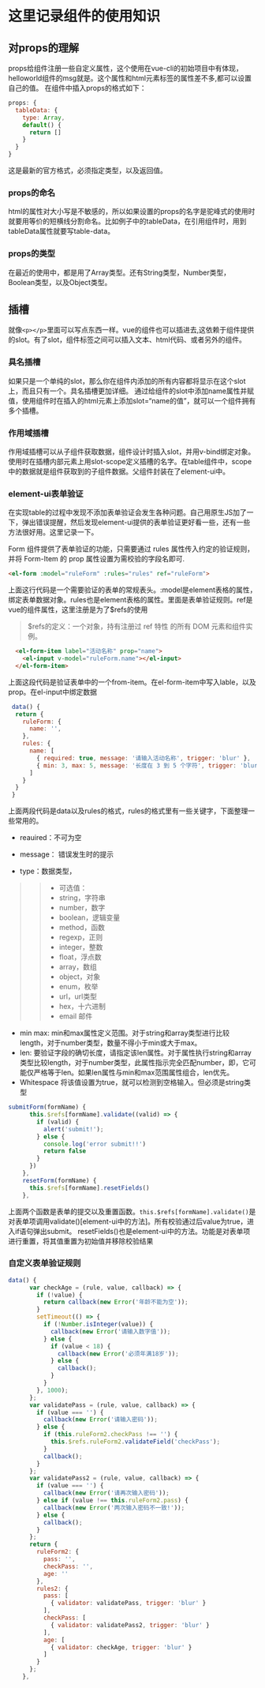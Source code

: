 # 这里记录组件的使用知识

## 对props的理解

props给组件注册一些自定义属性，这个使用在vue-cli的初始项目中有体现，helloworld组件的msg就是。这个属性和html元素标签的属性差不多,都可以设置自己的值。
在组件中插入props的格式如下：

```javascript
props: {
  tableData: {
    type: Array,
    default() {
      return []
    }
  }
}
```

这是最新的官方格式，必须指定类型，以及返回值。

### props的命名

html的属性对大小写是不敏感的，所以如果设置的props的名字是驼峰式的使用时就要用等价的短横线分割命名。比如例子中的tableData，在引用组件时，用到tableData属性就要写table-data。

### props的类型

在最近的使用中，都是用了Array类型。还有String类型，Number类型，Boolean类型，以及Object类型。

## 插槽

就像```<p></p>```里面可以写点东西一样。vue的组件也可以插进去,这依赖于组件提供的slot。有了slot，组件标签之间可以插入文本、html代码、或者另外的组件。

### 具名插槽

如果只是一个单纯的slot，那么你在组件内添加的所有内容都将显示在这个slot上，而且只有一个。具名插槽更加详细。
通过给组件的slot中添加name属性并赋值，使用组件时在插入的html元素上添加slot=“name的值”，就可以一个组件拥有多个插槽。

### 作用域插槽

作用域插槽可以从子组件获取数据，组件设计时插入slot，并用v-bind绑定对象。使用时在插槽内部元素上用slot-scope定义插槽的名字。在table组件中，scope中的数据就是组件获取到的子组件数据。父组件封装在了element-ui中。

### element-ui表单验证

在实现table的过程中发现不添加表单验证会发生各种问题。自己用原生JS加了一下，弹出错误提醒，然后发现element-ui提供的表单验证更好看一些，还有一些方法很好用。这里记录一下。  

Form 组件提供了表单验证的功能，只需要通过 rules 属性传入约定的验证规则，并将 Form-Item 的 prop 属性设置为需校验的字段名即可.

```html
<el-form :model="ruleForm" :rules="rules" ref="ruleForm">
```

上面这行代码是一个需要验证的表单的常规表头。:model是element表格的属性，绑定表单数据对象。rules也是element表格的属性。里面是表单验证规则。ref是vue的组件属性，这里注册是为了$refs的使用
>$refs的定义：一个对象，持有注册过 ref 特性 的所有 DOM 元素和组件实例。

```html
  <el-form-item label="活动名称" prop="name">
    <el-input v-model="ruleForm.name"></el-input>
  </el-form-item>
```

上面这段代码是验证表单中的一个from-item。在el-form-item中写入lable，以及prop。在el-input中绑定数据

```javascript
 data() {
  return {
    ruleForm: {
      name: '',
    },
    rules: {
      name: [
        { required: true, message: '请输入活动名称', trigger: 'blur' },
        { min: 3, max: 5, message: '长度在 3 到 5 个字符', trigger: 'blur' }
      ]
    }
  }
 }
```

上面两段代码是data以及rules的格式，rules的格式里有一些关键字，下面整理一些常用的。

* reauired：不可为空
* message： 错误发生时的提示  

* type：数据类型，
>>* 可选值：
>>* string，字符串
>>* number，数字
>>* boolean，逻辑变量
>>* method，函数
>>* regexp，正则
>>* integer，整数
>>* float，浮点数
>>* array，数组
>>* object，对象
>>* enum，枚举
>>* url，url类型
>>* hex，十六进制
>>* email  邮件
* min max:     min和max属性定义范围。对于string和array类型进行比较length，对于number类型，数量不得小于min或大于max。
* len:    要验证字段的确切长度，请指定该len属性。对于属性执行string和array类型比较length，对于number类型，此属性指示完全匹配number，即，它可能仅严格等于len。如果len属性与min和max范围属性组合，len优先。
* Whitespace 将该值设置为true，就可以检测到空格输入。但必须是string类型

```javascript
submitForm(formName) {
      this.$refs[formName].validate((valid) => {
        if (valid) {
          alert('submit!');
        } else {
          console.log('error submit!!')
          return false
        }
      })
    },
    resetForm(formName) {
      this.$refs[formName].resetFields()
    },
```

上面两个函数是表单的提交以及重置函数。```this.$refs[formName].validate()```是对表单项调用validate()[element-ui中的方法]。所有校验通过后value为true，进入if语句弹出submit。
resetFields()也是element-ui中的方法。功能是对表单项进行重置，将其值重置为初始值并移除校验结果

### 自定义表单验证规则

```javascript
data() {
      var checkAge = (rule, value, callback) => {
        if (!value) {
          return callback(new Error('年龄不能为空'));
        }
        setTimeout(() => {
          if (!Number.isInteger(value)) {
            callback(new Error('请输入数字值'));
          } else {
            if (value < 18) {
              callback(new Error('必须年满18岁'));
            } else {
              callback();
            }
          }
        }, 1000);
      };
      var validatePass = (rule, value, callback) => {
        if (value === '') {
          callback(new Error('请输入密码'));
        } else {
          if (this.ruleForm2.checkPass !== '') {
            this.$refs.ruleForm2.validateField('checkPass');
          }
          callback();
        }
      };
      var validatePass2 = (rule, value, callback) => {
        if (value === '') {
          callback(new Error('请再次输入密码'));
        } else if (value !== this.ruleForm2.pass) {
          callback(new Error('两次输入密码不一致!'));
        } else {
          callback();
        }
      };
      return {
        ruleForm2: {
          pass: '',
          checkPass: '',
          age: ''
        },
        rules2: {
          pass: [
            { validator: validatePass, trigger: 'blur' }
          ],
          checkPass: [
            { validator: validatePass2, trigger: 'blur' }
          ],
          age: [
            { validator: checkAge, trigger: 'blur' }
          ]
        }
      };
    },
```
